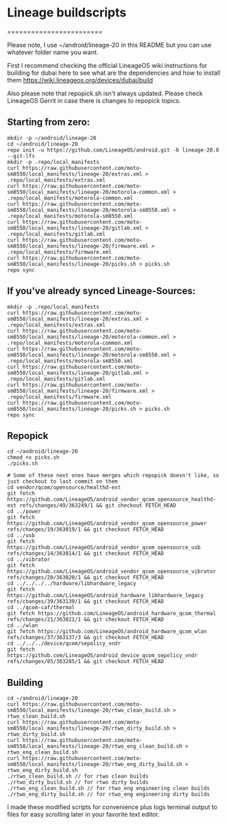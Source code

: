 # Lineage buildscripts
========================

Please note, I use ~/android/lineage-20 in this README but you can use whatever folder name you want.

First I recommend checking the official LineageOS wiki instructions for building for dubai here to see what are the dependencies and how to install them
https://wiki.lineageos.org/devices/dubai/build

Also please note that repopick.sh isn't always updated. Please check LineageOS Gerrit in case there is changes to repopick topics.

Starting from zero:
---------
    mkdir -p ~/android/lineage-20
    cd ~/android/lineage-20
    repo init -u https://github.com/LineageOS/android.git -b lineage-20.0 --git-lfs
    mkdir -p .repo/local_manifests
    curl https://raw.githubusercontent.com/moto-sm8550/local_manifests/lineage-20/extras.xml > .repo/local_manifests/extras.xml
    curl https://raw.githubusercontent.com/moto-sm8550/local_manifests/lineage-20/motorola-common.xml > .repo/local_manifests/motorola-common.xml
    curl https://raw.githubusercontent.com/moto-sm8550/local_manifests/lineage-20/motorola-sm8550.xml > .repo/local_manifests/motorola-sm8550.xml
    curl https://raw.githubusercontent.com/moto-sm8550/local_manifests/lineage-20/gitlab.xml > .repo/local_manifests/gitlab.xml
    curl https://raw.githubusercontent.com/moto-sm8550/local_manifests/lineage-20/firmware.xml > .repo/local_manifests/firmware.xml
    curl https://raw.githubusercontent.com/moto-sm8550/local_manifests/lineage-20/picks.sh > picks.sh
    repo sync

If you've already synced Lineage-Sources:
----------
    mkdir -p .repo/local_manifests
    curl https://raw.githubusercontent.com/moto-sm8550/local_manifests/lineage-20/extras.xml > .repo/local_manifests/extras.xml
    curl https://raw.githubusercontent.com/moto-sm8550/local_manifests/lineage-20/motorola-common.xml > .repo/local_manifests/motorola-common.xml
    curl https://raw.githubusercontent.com/moto-sm8550/local_manifests/lineage-20/motorola-sm8550.xml > .repo/local_manifests/motorola-sm8550.xml
    curl https://raw.githubusercontent.com/moto-sm8550/local_manifests/lineage-20/gitlab.xml > .repo/local_manifests/gitlab.xml
    curl https://raw.githubusercontent.com/moto-sm8550/local_manifests/lineage-20/firmware.xml > .repo/local_manifests/firmware.xml
    curl https://raw.githubusercontent.com/moto-sm8550/local_manifests/lineage-20/picks.sh > picks.sh
    repo sync

Repopick
----------
    cd ~/android/lineage-20
    chmod +x picks.sh
    ./picks.sh

    # Some of these next ones have merges which repopick doesn't like, so just checkout to last commit on them
    cd vendor/qcom/opensource/healthd-ext
    git fetch https://github.com/LineageOS/android_vendor_qcom_opensource_healthd-ext refs/changes/49/363249/1 && git checkout FETCH_HEAD
    cd ../power
    git fetch https://github.com/LineageOS/android_vendor_qcom_opensource_power refs/changes/19/363019/1 && git checkout FETCH_HEAD
    cd ../usb
    git fetch https://github.com/LineageOS/android_vendor_qcom_opensource_usb refs/changes/14/363014/1 && git checkout FETCH_HEAD
    cd ../vibrator
    git fetch https://github.com/LineageOS/android_vendor_qcom_opensource_vibrator refs/changes/20/363020/1 && git checkout FETCH_HEAD
    cd ../../../../hardware/libhardware_legacy
    git fetch https://github.com/LineageOS/android_hardware_libhardware_legacy refs/changes/39/363139/1 && git checkout FETCH_HEAD
    cd ../qcom-caf/thermal
    git fetch https://github.com/LineageOS/android_hardware_qcom_thermal refs/changes/21/363021/1 && git checkout FETCH_HEAD
    cd ../wlan
    git fetch https://github.com/LineageOS/android_hardware_qcom_wlan refs/changes/37/363137/3 && git checkout FETCH_HEAD
    cd ../../../device/qcom/sepolicy_vndr
    git fetch https://github.com/LineageOS/android_device_qcom_sepolicy_vndr refs/changes/85/363285/1 && git checkout FETCH_HEAD


Building
----------
    cd ~/android/lineage-20
    curl https://raw.githubusercontent.com/moto-sm8550/local_manifests/lineage-20/rtwo_clean_build.sh > rtwo_clean_build.sh
    curl https://raw.githubusercontent.com/moto-sm8550/local_manifests/lineage-20/rtwo_dirty_build.sh > rtwo_dirty_build.sh
    curl https://raw.githubusercontent.com/moto-sm8550/local_manifests/lineage-20/rtwo_eng_clean_build.sh > rtwo_eng_clean_build.sh
    curl https://raw.githubusercontent.com/moto-sm8550/local_manifests/lineage-20/rtwo_eng_dirty_build.sh > rtwo_eng_dirty_build.sh
    ./rtwo_clean_build.sh // for rtwo clean builds
    ./rtwo_dirty_build.sh // for rtwo dirty builds
    ./rtwo_eng_clean_build.sh // for rtwo_eng engineering clean builds
    ./rtwo_eng_dirty_build.sh // for rtwo_eng engineering dirty builds

I made these modified scripts for convenience plus logs terminal output to files for easy scrolling later in your favorite text editor.
